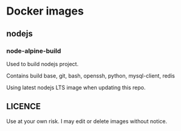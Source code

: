 # Docker images

## nodejs

### node-alpine-build

Used to build nodejs project.

Contains build base, git, bash, openssh, python, mysql-client, redis

Using latest nodejs LTS image when updating this repo.


## LICENCE

Use at your own risk. I may edit or delete images without notice.
